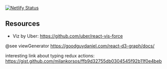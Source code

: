 [![Netlify Status](https://api.netlify.com/api/v1/badges/9099e1e8-ba9a-42dc-8573-8d03ab676f0f/deploy-status)](https://app.netlify.com/sites/frosty-shirley-8c5ab7/deploys)

## Resources
- Viz by Uber: https://github.com/uber/react-vis-force

@see viewGenerator https://goodguydaniel.com/react-d3-graph/docs/

interesting link about typing redux actions: https://gist.github.com/milankorsos/ffb9d32755db0304545f92b11f0e4beb